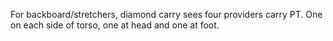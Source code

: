 For backboard/stretchers, diamond carry sees four providers carry PT. One on each side of torso, one at head and one at foot.